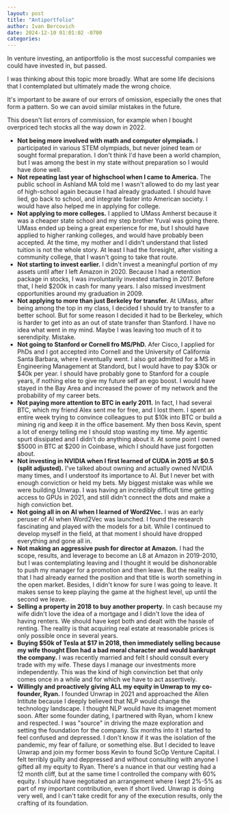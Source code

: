 ```yaml
---
layout: post
title: "Antiportfolio"
author: Ivan Bercovich
date: 2024-12-10 01:01:02 -0700
categories:
---
```


In venture investing, an antiportfolio is the most successful companies we could have invested in, but passed.

I was thinking about this topic more broadly. What are some life decisions that I contemplated but ultimately made the wrong choice.

It's important to be aware of our errors of omission, especially the ones that form a pattern. So we can avoid similar mistakes in the future.

This doesn't list errors of commission, for example when I bought overpriced tech stocks all the way down in 2022.

- **Not being more involved with math and computer olympiads.** I participated in various STEM olympiads, but never joined team or sought formal preparation. I don't think I'd have been a world champion, but I was among the best in my state without preparation so I would have done well.
- **Not repeating last year of highschool when I came to America.** The public school in Ashland MA told me I wasn't allowed to do my last year of high-school again because I had already graduated. I should have lied, go back to school, and integrate faster into American society. I would have also helped me in applying for college.
- **Not applying to more colleges.** I applied to UMass Amherst because it was a cheaper state school and my step brother Yuval was going there. UMass ended up being a great experience for me, but I should have applied to higher ranking colleges, and would have probably been accepted. At the time, my mother and I didn't understand that listed tuition is not the whole story. At least I had the foresight, after visiting a community college, that I wasn't going to take that route.
- **Not starting to invest earlier.** I didn't invest a meaningful portion of my assets until after I left Amazon in 2020. Because I had a retention package in stocks, I was involuntarily invested starting in 2017. Before that, I held $200k in cash for many years. I also missed investment opportunities around my graduation in 2009.
- **Not applying to more than just Berkeley for transfer.** At UMass, after being among the top in my class, I decided I should try to transfer to a better school. But for some reason I decided it had to be Berkeley, which is harder to get into as an out of state transfer than Stanford. I have no idea what went in my mind. Maybe I was leaving too much of it to serendipity. Mistake.
- **Not going to Stanford or Cornell fro MS/PhD.** Afer Cisco, I applied for PhDs and I got accepted into Cornell and the University of California Santa Barbara, where I eventually went. I also got admitted for a MS in Engineering Management at Standord, but I would have to pay $30k or $40k per year. I should have probably gone to Stanford for a couple years, if nothing else to give my future self an ego boost. I would have stayed in the Bay Area and increased the power of my network and the probability of my career bets.
- **Not paying more attention to BTC in early 2011.** In fact, I had several BTC, which my friend Alex sent me for free, and I lost them. I spent an entire week trying to convince colleagues to put $10k into BTC or build a mining rig and keep it in the office basement. My then boss Kevin, spent a lot of energy telling me I should stop wasting my time. My agentic spurt dissipated and I didn't do anything about it. At some point I owned $5000 in BTC at $200 in Coinbase, which I should have just forgotten about.
- **Not investing in NVIDIA when I first learned of CUDA in 2015 at $0.5 (split adjusted).** I've talked about owning and actually owned NVIDIA many times, and I understoof its importance to AI. But I never bet with enough conviction or held my bets. My biggest mistake was while we were building Unwrap. I was having an incredibly difficult time getting access to GPUs in 2021, and still didn't connect the dots and make a high conviction bet.
- **Not going all in on AI when I learned of Word2Vec.** I was an early peruser of AI when Word2Vec was launched. I found the research fascinating and played with the models for a bit. While I continued to develop myself in the field, at that moment I should have dropped everything and gone all in.
- **Not making an aggressive push for director at Amazon.** I had the scope, results, and leverage to become an L8 at Amazon in 2019-2010, but I was contemplating leaving and I thought it would be dishonorable to push my manager for a promotion and then leave. But the reality is that I had already earned the position and that title is worth something in the open market. Besides, I didn't know for sure I was going to leave. It makes sense to keep playing the game at the highest level, up until the second we leave.
- **Selling a property in 2018 to buy another property.** In cash because my wife didn't love the idea of a mortgage and I didn't love the idea of having renters. We should have kept both and dealt with the hassle of renting. The reality is that acquiring real estate at reasonable prices is only possible once in several years.
- **Buying $50k of Tesla at $17 in 2018, then immediately selling because my wife thought Elon had a bad moral character and would bankrupt the company.** I was recently married and felt I should consult every trade with my wife. These days I manage our investments more independently. This was the kind of high convinction bet that only comes once in a while and for which we have to act assertively.
- **Willingly and proactively giving ALL my equity in Unwrap to my co-founder, Ryan.** I founded Unwrap in 2021 and approached the Allen Intitute because I deeply believed that NLP would change the technology landscape. I thought NLP would have its imagenet moment soon. After some founder dating, I partnered with Ryan, whom I knew and respected. I was "source" in driving the maze exploration and setting the foundation for the company. Six months into it I started to feel confused and depressed. I don't know if it was the isolation of the pandemic, my fear of failure, or something else. But I decided to leave Unwrap and join my former boss Kevin to found ScOp Venture Capital. I felt terribly guilty and deppressed and without consulting with anyone I gifted all my equity to Ryan. There's a nuance in that our vesting had a 12 month cliff, but at the same time I controlled the company with 60% equity. I should have negotiated an arrangement where I kept 2%-5% as part of my important contribution, even if short lived. Unwrap is doing very well, and I can't take credit for any of the execution results, only the crafting of its foundation.
